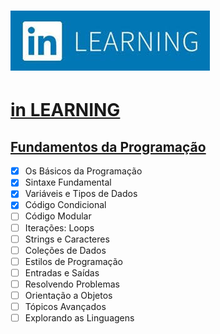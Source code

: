 # ![inlearning.jpeg](https://github.com/kakanew/inLEARNING_JavaScript/blob/master/inlearning.jpeg?raw=true)

# [in LEARNING](https://www.linkedin.com/learning/me)

## [Fundamentos da Programação](https://www.linkedin.com/learning/fundamentos-da-programacao/o-if-na-pratica)

- [x] Os Básicos da Programação
- [x] Sintaxe Fundamental
- [x] Variáveis e Tipos de Dados
- [x] Código Condicional
- [ ] Código Modular
- [ ] Iterações: Loops
- [ ] Strings e Caracteres
- [ ] Coleções de Dados
- [ ] Estilos de Programação
- [ ] Entradas e Saídas
- [ ] Resolvendo Problemas
- [ ] Orientação a Objetos
- [ ] Tópicos Avançados
- [ ] Explorando as Linguagens